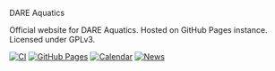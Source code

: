 DARE Aquatics 

Official website for DARE Aquatics. Hosted on GitHub Pages instance. Licensed under GPLv3.

[![CI](https://github.com/dareaquatics/dare-website/actions/workflows/CI.yaml/badge.svg)](https://github.com/dareaquatics/dare-website/actions/workflows/CI.yaml)
[![GitHub Pages](https://github.com/dareaquatics/dare-website/actions/workflows/pages/pages-build-deployment/badge.svg)](https://github.com/dareaquatics/dare-website/actions/workflows/pages/pages-build-deployment)
[![Calendar](https://github.com/dareaquatics/dare-website/actions/workflows/autosyncCalendarWorkflow.yaml/badge.svg)](https://github.com/dareaquatics/dare-website/actions/workflows/autosyncCalendarWorkflow.yaml)
[![News](https://github.com/dareaquatics/dare-website/actions/workflows/autosyncNewsWorkflow.yaml/badge.svg)](https://github.com/dareaquatics/dare-website/actions/workflows/autosyncNewsWorkflow.yaml)